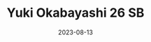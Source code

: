---
layout: sports_graphic
title: Yuki Okabayashi 26 SB
description:
img: assets/sports_graphics/okabayashi_26.png
tags: [npb, chunichi dragons]
date: 2023-08-13
---
